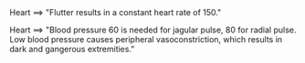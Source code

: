 ##

Heart ==> "Flutter results in a constant heart rate of 150."

Heart ==> "Blood pressure 60 is needed for jagular pulse, 80 for radial pulse. Low blood pressure causes peripheral vasoconstriction, which results in dark and gangerous extremities."

##
